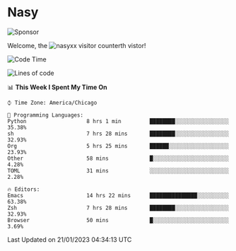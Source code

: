 # Nasy

<!--
<p align="center">
<img height="200" src="https://github-readme-stats.vercel.app/api?username=nasyxx&count_private=true&show_icons=true&theme=dracula&include_all_commits=true"/>
<img height="200" src="https://github-readme-stats.vercel.app/api/top-langs/?username=nasyxx&theme=dracula&hide=html,jupyter+notebook&count_private=true&show_icons=true"/>
</p>

  
----------------
-->

![Sponsor](https://img.shields.io/static/v1.svg?label=Sponsor&message=%E2%9D%A4&logo=GitHub&style=flat&color=pink)
 
Welcome, the ![nasyxx visitor counter](https://count.getloli.com/get/@nasyxx?theme=rule34)th vistor!
 
<!--START_SECTION:waka-->
![Code Time](http://img.shields.io/badge/Code%20Time-3%2C123%20hrs%2032%20mins-blue)

![Lines of code](https://img.shields.io/badge/From%20Hello%20World%20I%27ve%20Written-5%20Million%20lines%20of%20code-blue)

📊 **This Week I Spent My Time On** 

```text
⌚︎ Time Zone: America/Chicago

💬 Programming Languages: 
Python                   8 hrs 1 min         ████████░░░░░░░░░░░░░░░░░   35.38% 
sh                       7 hrs 28 mins       ████████░░░░░░░░░░░░░░░░░   32.93% 
Org                      5 hrs 25 mins       ██████░░░░░░░░░░░░░░░░░░░   23.93% 
Other                    58 mins             █░░░░░░░░░░░░░░░░░░░░░░░░   4.28% 
TOML                     31 mins             ░░░░░░░░░░░░░░░░░░░░░░░░░   2.28%

🔥 Editors: 
Emacs                    14 hrs 22 mins      ███████████████░░░░░░░░░░   63.38% 
Zsh                      7 hrs 28 mins       ████████░░░░░░░░░░░░░░░░░   32.93% 
Browser                  50 mins             █░░░░░░░░░░░░░░░░░░░░░░░░   3.69%

```


 Last Updated on 21/01/2023 04:34:13 UTC
<!--END_SECTION:waka-->

<!-- ![visitors](https://visitor-badge.laobi.icu/badge?page_id=nasyxx.nasyxx) -->
